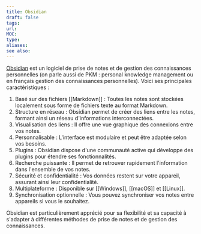 ```yaml
---
title: Obsidian
draft: false
tags: 
url: 
MOC: 
type: 
aliases: 
see also:
---
```


[Obsidian](https://obsidian.md/) est un logiciel de prise de notes et de gestion des connaissances personnelles (on parle aussi de PKM : personal knowledge management ou en français gestion des connaissances personnelles). Voici ses principales caractéristiques :

1. Basé sur des fichiers [[Markdown]] : Toutes les notes sont stockées localement sous forme de fichiers texte au format Markdown.
2. Structure en réseau : Obsidian permet de créer des liens entre les notes, formant ainsi un réseau d'informations interconnectées.
3. Visualisation des liens : Il offre une vue graphique des connexions entre vos notes.
4. Personnalisable : L'interface est modulaire et peut être adaptée selon vos besoins.
5. Plugins : Obsidian dispose d'une communauté active qui développe des plugins pour étendre ses fonctionnalités.
6. Recherche puissante : Il permet de retrouver rapidement l'information dans l'ensemble de vos notes.
7. Sécurité et confidentialité : Vos données restent sur votre appareil, assurant ainsi leur confidentialité.
8. Multiplateforme : Disponible sur [[Windows]], [[macOS]] et [[Linux]].
9. Synchronisation optionnelle : Vous pouvez synchroniser vos notes entre appareils si vous le souhaitez.

Obsidian est particulièrement apprécié pour sa flexibilité et sa capacité à s'adapter à différentes méthodes de prise de notes et de gestion des connaissances.